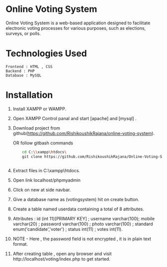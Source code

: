 # Online Voting System

Online Voting System is a web-based application designed to facilitate electronic voting processes for various purposes, such as elections, surveys, or polls.
# Technologies Used 
    Frontend : HTML , CSS 
    Backend : PHP
    Database : MySQL 
# Installation

1. Install XAMPP or WAMPP.

2. Open XAMPP Control panal and start [apache] and [mysql] .

3. Download project from github(https://github.com/RishikoushikRajana/online-voting-system).

    OR follow gitbash commands <br>

    ```bash
        cd C:\\xampp\htdocs\
        git clone https://github.com/RishikoushikRajana/Online-Voting-System.git
        
    ```

4. Extract files in C:\xampp\htdocs.

5. Open link localhost/phpmyadmin

6. Click on new at side navbar.

7. Give a database name as (votingsystem) hit on create button.

8. Create a table named userdata containing a total of 8 attributes.

9. Attributes : id (int 11)[PRIMARY KEY] ; username varchar(100); mobile varchar(20) ; password varchar(100) ; photo varchar(100) ; standard enum('candidate','voter') ; status int(11) ; votes int(11).

10. NOTE - Here , the password field is not encrypted , it is in plain text format.

11. After creating table , open any browser and visit http://localhost/voting/index.php to get started.
